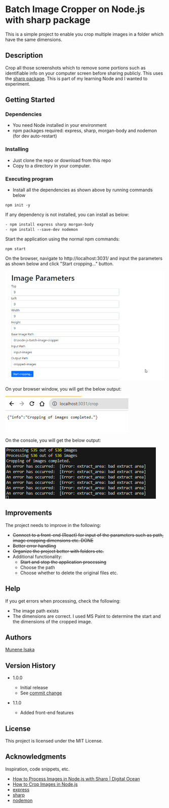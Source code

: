 # Batch Image Cropper on Node.js with sharp package

This is a simple project to enable you crop multiple images in a folder which have the same dimensions.

## Description

Crop all those screenshots which to remove some portions such as identifiable info on your computer screen before sharing publicly. This uses the [sharp package](https://www.npmjs.com/package/sharp). This is part of my learning Node and I wanted to experiment.

## Getting Started

### Dependencies

- You need Node installed in your environment
- npm packages required: express, sharp, morgan-body and nodemon (for dev auto-restart)

### Installing

- Just clone the repo or download from this repo
- Copy to a directory in your computer.

### Executing program

- Install all the dependencies as shown above by running commands below

```
npm init -y
```

If any dependency is not installed, you can install as below:

```
- npm install express sharp morgan-body
- npm install --save-dev nodemon
```

Start the application using the normal npm commands:

```
npm start
```

On the browser, navigate to http://localhost:3031/ and input the parameters as shown below and click "Start cropping..." button.

![Image Parameters](images/image-parameters.png)

On your browser window, you will get the below output:

![Cropping Complete](images/cropping-complete.png)

On the console, you will get the below output:

![Processing images](images/processed.png)

## Improvements

The project needs to improve in the following:

- ~~Connect to a front-end (React) for input of the parameters such as path, image cropping dimensions etc. DONE~~
- ~~Better error handling~~
- ~~Organize the project better with folders etc.~~
- Additional functionality:
  - ~~Start and stop the application processing~~
  - Choose the path
  - Choose whether to delete the original files etc.

## Help

If you get errors when processing, check the following:

- The image path exists
- The dimensions are correct. I used MS Paint to determine the start and the dimensions of the cropped image.

## Authors

[Munene Isaka](https://github.com/muneneisaka)

## Version History

- 1.0.0

  - Initial release
  - See [commit change]()

- 1.1.0
  - Added front-end features

## License

This project is licensed under the MIT License.

## Acknowledgments

Inspiration, code snippets, etc.

- [How to Process Images in Node.js with Sharp | Digital Ocean](https://www.digitalocean.com/community/tutorials/how-to-process-images-in-node-js-with-sharp)
- [How to Crop Images in Node.js](https://usefulangle.com/post/104/nodejs-crop-image)
- [express](https://www.npmjs.com/package/express)
- [sharp](https://www.npmjs.com/package/sharp)
- [nodemon](https://www.npmjs.com/package/nodemon)
